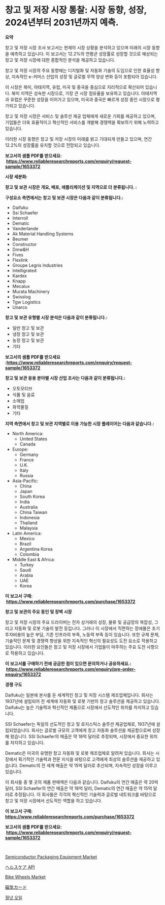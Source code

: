 <p><h1>창고 및 저장 시장 통찰: 시장 동향, 성장, 2024년부터 2031년까지 예측.</h1></p><p><strong>요약</strong></p>
<p><p>창고 및 저장 시장 조사 보고서는 현재의 시장 상황을 분석하고 있으며 미래의 시장 동향을 예측하고 있습니다. 이 보고서는 12.2%의 연평균 성장률로 성장할 것으로 예상되는 창고 및 저장 시장에 대한 종합적인 분석을 제공하고 있습니다.</p><p>창고 및 저장 시장의 주요 동향에는 디지털화 및 자동화 기술의 도입으로 인한 효율성 향상, 지속적인 e-커머스 산업의 성장 및 글로벌 무역 양상 변화 등이 포함되어 있습니다.</p><p>이 시장은 북미, 아태지역, 유럽, 미국 및 중국을 중심으로 지리적으로 확산되어 있습니다. 북미 지역은 성숙한 시장으로, 가장 큰 시장 점유율을 보유하고 있습니다. 아태지역과 유럽은 꾸준한 성장을 이어가고 있으며, 미국과 중국은 빠르게 성장 중인 시장으로 평가되고 있습니다.</p><p>창고 및 저장 시장은 서비스 및 솔루션 제공 업체에게 새로운 기회를 제공하고 있으며, 기업들은 더욱 효율적이고 혁신적인 서비스를 개발해 경쟁력을 확보하기 위해 노력하고 있습니다.</p><p>이러한 시장 동향은 창고 및 저장 시장의 미래를 밝고 기대되게 만들고 있으며, 연간 12.2%의 성장률을 유지할 것으로 전망되고 있습니다.</p></p>
<p><strong>보고서의 샘플 PDF를 받으세요: &nbsp;<a href="https://www.reliableresearchreports.com/enquiry/request-sample/1653372">https://www.reliableresearchreports.com/enquiry/request-sample/1653372</a></strong></p>
<p><strong>시장 세분화:</strong></p>
<p><strong> 창고 및 보관 시장은 개요, 배포, 애플리케이션 및 지역으로 더 분류됩니다. :</strong></p>
<p><strong>구성요소 측면에서는 창고 및 보관 시장은 다음과 같이 분류됩니다.:</strong></p>
<p><ul><li>Daifuku</li><li>Ssi Schaefer</li><li>Interroll</li><li>Dematic</li><li>Vanderlande</li><li>Ak Material Handling Systems</li><li>Beumer</li><li>Constructor</li><li>Dmw&H</li><li>Fives</li><li>Flexlink</li><li>Groupe Legris Industries</li><li>Intelligrated</li><li>Kardex</li><li>Knapp</li><li>Mecalux</li><li>Murata Machinery</li><li>Swisslog</li><li>Tgw Logistics</li><li>Unarco</li></ul></p>
<p><strong> 창고 및 보관 유형별 시장 분석은 다음과 같이 분류됩니다.:</strong></p>
<p><ul><li>일반 창고 및 보관</li><li>냉장 창고 및 보관</li><li>농장 창고 및 보관</li><li>기타</li></ul></p>
<p><strong>보고서의 샘플 PDF를 받으세요 :<a href="https://www.reliableresearchreports.com/enquiry/request-sample/1653372">https://www.reliableresearchreports.com/enquiry/request-sample/1653372</a></strong></p>
<p><strong> 창고 및 보관 응용 분야별 시장 산업 조사는 다음과 같이 분류됩니다.:</strong></p>
<p><ul><li>오토모티브</li><li>식품 및 음료</li><li>소매업</li><li>화학물질</li><li>기타</li></ul></p>
<p><strong>지역 측면에서 창고 및 보관 지역별로 이용 가능한 시장 플레이어는 다음과 같습니다.:</strong></p>
<p><ul>
    <li>
        North America:
        <ul>
            <li>United States</li>
            <li>Canada</li>
        </ul>
    </li>
    <li>
        Europe:
        <ul>
            <li>Germany</li>
            <li>France</li>
            <li>U.K.</li>
            <li>Italy</li>
            <li>Russia</li>
        </ul>
    </li>
    <li>
        Asia-Pacific:
        <ul>
            <li>China</li>
            <li>Japan</li>
            <li>South Korea</li>
            <li>India</li>
            <li>Australia</li>
            <li>China Taiwan</li>
            <li>Indonesia</li>
            <li>Thailand</li>
            <li>Malaysia</li>
        </ul>
    </li>
    <li>
        Latin America:
        <ul>
            <li>Mexico</li>
            <li>Brazil</li>
            <li>Argentina Korea</li>
            <li>Colombia</li>
        </ul>
    </li>
    <li>
        Middle East & Africa:
        <ul>
            <li>Turkey</li>
            <li>Saudi</li>
            <li>Arabia</li>
            <li>UAE</li>
            <li>Korea</li>
        </ul>
    </li>
    </ul></p>
<p><strong>이 보고서 구매: &nbsp;<a href="https://www.reliableresearchreports.com/purchase/1653372">https://www.reliableresearchreports.com/purchase/1653372</a></strong></p>
<p><strong>창고 및 보관의 주요 동인 및 장벽 시장</strong></p>
<p><p>창고 및 저장 시장의 주요 드라이버는 전자 상거래의 성장, 물류 및 공급망의 복잡성, 그리고 자동화 및 로봇 기술의 발전 등입니다. 그러나 이 시장에서 직면하는 장애물은 초기 투자비용의 높은 부담, 기존 인프라의 부족, 노동력 부족 등이 있습니다. 또한 규제 문제, 기술적인 문제 및 경쟁력 향상을 위한 지속적인 혁신의 필요성도 도전 요소로 작용하고 있습니다. 이러한 요인들은 창고 및 저장 시장에서 기업들이 마주하는 주요 도전 사항으로 작용하고 있습니다.</p></p>
<p><strong>이 보고서를 구매하기 전에 궁금한 점이 있으면 문의하거나 공유하세요.: &nbsp;<a href="https://www.reliableresearchreports.com/enquiry/pre-order-enquiry/1653372">https://www.reliableresearchreports.com/enquiry/pre-order-enquiry/1653372</a></strong></p>
<p><strong>경쟁 구도</strong></p>
<p><p>Daifuku는 일본에 본사를 둔 세계적인 창고 및 저장 시스템 제조업체입니다. 회사는 1937년에 설립되어 전 세계에 자동화 및 로봇 기반의 창고 솔루션을 제공하고 있습니다. Daifuku는 높은 기술력과 혁신적인 제품으로 시장에서 선도적인 위치를 차지하고 있습니다.</p><p>SSI Schaefer는 독일의 선도적인 창고 및 로지스틱스 솔루션 제공업체로, 1937년에 설립되었습니다. 회사는 글로벌 규모의 고객에게 창고 자동화 솔루션을 제공함으로써 성장해 왔습니다. SSI Schaefer의 매출은 약 18억 달러로 추정되며, 시장에서 중요한 위치를 차지하고 있습니다.</p><p>Dematic은 미국의 유명한 창고 자동화 및 로봇 제조업체로 알려져 있습니다. 회사는 시장에서 획기적인 기술력과 전문 지식을 바탕으로 고객에게 최상의 솔루션을 제공하고 있습니다. Dematic의 전 세계 매출은 약 15억 달러로 추산되며, 지속적인 성장을 이루고 있습니다.</p><p>이 회사들 중 몇 곳의 제품 판매액은 다음과 같습니다. Daifuku의 연간 매출은 약 20억 달러, SSI Schaefer의 연간 매출은 약 18억 달러, Dematic의 연간 매출은 약 15억 달러로 추정됩니다. 이 회사들은 각각의 혁신적인 기술력과 글로벌 네트워크를 바탕으로 창고 및 저장 시장에서 선도적인 역할을 하고 있습니다.</p></p>
<p><strong>이 보고서 구매: &nbsp; <a href="https://www.reliableresearchreports.com/purchase/1653372">https://www.reliableresearchreports.com/purchase/1653372</a></strong></p>
<p><strong>보고서의 샘플 PDF를 받으세요: &nbsp;<a href="https://www.reliableresearchreports.com/enquiry/request-sample/1653372">https://www.reliableresearchreports.com/enquiry/request-sample/1653372</a></strong><strong></strong></p>
<p>&nbsp;</p>
<p><p><a href="https://github.com/bmorecock/Market-Research-Report-List-2/blob/main/semiconductor-packaging-equipment-market.md">Semiconductor Packaging Equipment Market</a></p><p><a href="https://github.com/LeanneBruen2023/Market-Research-Report-List-1/blob/main/632968211677.md">ヘルスケア API</a></p><p><a href="https://issuu.com/reportprime-2/docs/bike-wheels-market-size-2030.pptx">Bike Wheels Market</a></p><p><a href="https://github.com/cnnriuez22368/Market-Research-Report-List-1/blob/main/839525911676.md">磁気カード</a></p><p><a href="https://github.com/Skyleitney456456/Market-Research-Report-List-1/blob/main/986681610789.md">월넛 오일</a></p></p>
